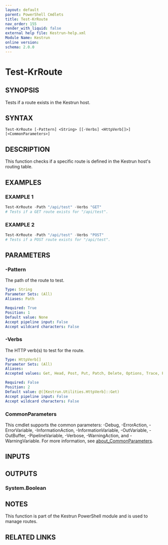 ```yaml
---
layout: default
parent: PowerShell Cmdlets
title: Test-KrRoute
nav_order: 155
render_with_liquid: false
external help file: Kestrun-help.xml
Module Name: Kestrun
online version:
schema: 2.0.0
---
```


# Test-KrRoute

## SYNOPSIS
Tests if a route exists in the Kestrun host.

## SYNTAX

```
Test-KrRoute [-Pattern] <String> [[-Verbs] <HttpVerb[]>] [<CommonParameters>]
```

## DESCRIPTION
This function checks if a specific route is defined in the Kestrun host's routing table.

## EXAMPLES

### EXAMPLE 1
```powershell
Test-KrRoute -Path "/api/test" -Verbs "GET"
# Tests if a GET route exists for "/api/test".
```

### EXAMPLE 2
```powershell
Test-KrRoute -Path "/api/test" -Verbs "POST"
# Tests if a POST route exists for "/api/test".
```

## PARAMETERS

### -Pattern
The path of the route to test.

```yaml
Type: String
Parameter Sets: (All)
Aliases: Path

Required: True
Position: 1
Default value: None
Accept pipeline input: False
Accept wildcard characters: False
```

### -Verbs
The HTTP verb(s) to test for the route.

```yaml
Type: HttpVerb[]
Parameter Sets: (All)
Aliases:
Accepted values: Get, Head, Post, Put, Patch, Delete, Options, Trace, PropFind, PropPatch, MkCol, Copy, Move, Lock, Unlock, Report, Acl, Search, Merge, Bind, Unbind, Rebind, Update, VersionControl, Checkin, Checkout, Uncheckout, MkWorkspace, Label, OrderPatch

Required: False
Position: 2
Default value: @([Kestrun.Utilities.HttpVerb]::Get)
Accept pipeline input: False
Accept wildcard characters: False
```

### CommonParameters
This cmdlet supports the common parameters: -Debug, -ErrorAction, -ErrorVariable, -InformationAction, -InformationVariable, -OutVariable, -OutBuffer, -PipelineVariable, -Verbose, -WarningAction, and -WarningVariable. For more information, see [about_CommonParameters](http://go.microsoft.com/fwlink/?LinkID=113216).

## INPUTS

## OUTPUTS

### System.Boolean
## NOTES
This function is part of the Kestrun PowerShell module and is used to manage routes.

## RELATED LINKS
